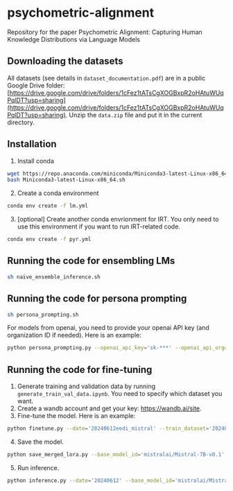 # psychometric-alignment
Repository for the paper Psychometric Alignment: Capturing Human Knowledge Distributions via Language Models

## Downloading the datasets
All datasets (see details in `dataset_documentation.pdf`) are in a public Google Drive folder: [https://drive.google.com/drive/folders/1cFez1tATsCgXOGBxpR2oHAtuWUqPqlDT?usp=sharing](https://drive.google.com/drive/folders/1cFez1tATsCgXOGBxpR2oHAtuWUqPqlDT?usp=sharing). Unzip the `data.zip` file and put it in the current directory.

## Installation

1. Install conda
```bash
wget https://repo.anaconda.com/miniconda/Miniconda3-latest-Linux-x86_64.sh
bash Miniconda3-latest-Linux-x86_64.sh
```
2. Create a conda environment
```bash
conda env create -f lm.yml
```
3. [optional] Create another conda envrionment for IRT. You only need to use this environment if you want to run IRT-related code.
```bash
conda env create -f pyr.yml
```

## Running the code for ensembling LMs
```bash
sh naive_ensemble_inference.sh
```

## Running the code for persona prompting
```bash
sh persona_prompting.sh
```
For models from openai, you need to provide your openai API key (and organization ID if needed). Here is an example:
```bash
python persona_prompting.py --openai_api_key='sk-***' --openai_api_org='org-***' --date='20240612' --test_file_path='data/eedi/test_data.csv' --prompt_method='_persona_CoT_structure' --model_id='gpt-3.5-turbo' --temperature=1 --max_tokens=400 
```

## Running the code for fine-tuning

1. Generate training and validation data by running `generate_train_val_data.ipynb`. You need to specify which dataset you want.
2. Create a wandb account and get your key: https://wandb.ai/site.
3. Fine-tune the model. Here is an example:
```bash
python finetune.py --date='20240612eedi_mistral' --train_dataset='20240612_data_with_train_answer_id_20240612_7.jsonl' --eval_dataset='20240612_data_with_val_answer_id_20240612_213.jsonl' --tokenizer_max_length=1024 --base_model_id='mistralai/Mistral-7B-v0.1' --input_dir='data/eedi/' --output_dir='../models/' --wandb_project='20240612eedi_mistral' --wandb_key='861d***'
```
4. Save the model.
```bash
python save_merged_lora.py --base_model_id='mistralai/Mistral-7B-v0.1' --model_parent_dir='../models/20240612eedi_mistral' --input_dir='' --adapter_path_id='' --start_step=0
```
5. Run inference.
```bash
python inference.py --date='20240612' --base_model_id='mistralai/Mistral-7B-v0.1' --model_parent_dir='../models/20240612eedi_mistral' --test_file_path='data/eedi/test_data.csv' --input_dir='' --output_dir='../results/' --adapter_path_id='' --input_response_column='model_choice' --max_tokens=10 --max_prior_question=10 --tp_size=1
``` 
